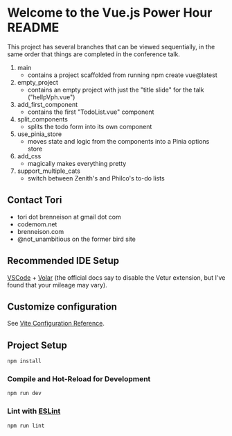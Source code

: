 # Welcome to the Vue.js Power Hour README

This project has several branches that can be viewed sequentially, in the same order that things are completed in the conference talk.

1. main
    - contains a project scaffolded from running npm create vue@latest
2. empty_project
    - contains an empty project with just the "title slide" for the talk ("hellpVph.vue")  
3. add_first_component
    - contains the first "TodoList.vue" component
4. split_components
    - splits the todo form into its own component
5. use_pinia_store
    - moves state and logic from the components into a Pinia options store
6. add_css 
    - magically makes everything pretty 
7. support_multiple_cats 
    - switch between Zenith's and Philco's to-do lists


## Contact Tori 
- tori dot brenneison at gmail dot com 
- codemom.net
- brenneison.com
- @not_unambitious on the former bird site


## Recommended IDE Setup

[VSCode](https://code.visualstudio.com/) + [Volar](https://marketplace.visualstudio.com/items?itemName=Vue.volar) (the official docs say to disable the Vetur extension, but I've found that your mileage may vary).

## Customize configuration

See [Vite Configuration Reference](https://vitejs.dev/config/).

## Project Setup

```sh
npm install
```

### Compile and Hot-Reload for Development

```sh
npm run dev
```

### Lint with [ESLint](https://eslint.org/)

```sh
npm run lint
```
